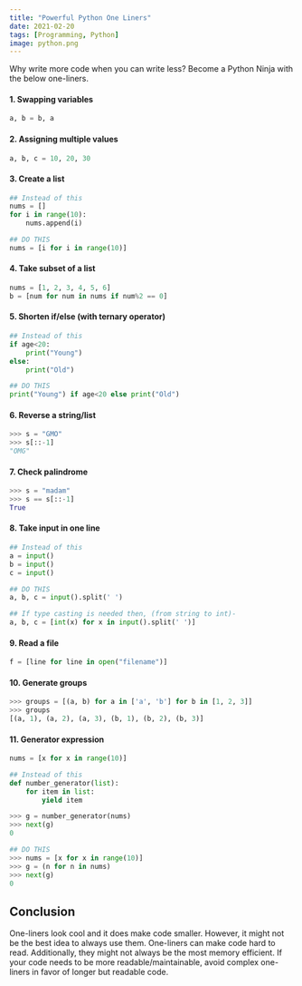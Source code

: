 ```yaml
---
title: "Powerful Python One Liners"
date: 2021-02-20
tags: [Programming, Python]
image: python.png
---
```


Why write more code when you can write less? Become a Python Ninja with the below one-liners. <!--more-->

#### 1. Swapping variables

```python
a, b = b, a
```

#### 2. Assigning multiple values

```python
a, b, c = 10, 20, 30
```

#### 3. Create a list

```python
## Instead of this
nums = []
for i in range(10):
    nums.append(i)
```

```python
## DO THIS
nums = [i for i in range(10)]
```
#### 4. Take subset of a list

```python
nums = [1, 2, 3, 4, 5, 6]
b = [num for num in nums if num%2 == 0]
```

#### 5. Shorten if/else (with ternary operator)

```python
## Instead of this
if age<20:
    print("Young")
else:
    print("Old")
```

```python
## DO THIS
print("Young") if age<20 else print("Old")
```

#### 6. Reverse a string/list

```python
>>> s = "GMO"
>>> s[::-1]
"OMG"
```

#### 7. Check palindrome

```python
>>> s = "madam"
>>> s == s[::-1]
True
```

#### 8. Take input in one line

```python
## Instead of this
a = input()
b = input()
c = input()
```

```python
## DO THIS
a, b, c = input().split(' ')
```

```python
## If type casting is needed then, (from string to int)-
a, b, c = [int(x) for x in input().split(' ')]
```

#### 9. Read a file

```python
f = [line for line in open("filename")]
```

#### 10. Generate groups

```python
>>> groups = [(a, b) for a in ['a', 'b'] for b in [1, 2, 3]] 
>>> groups
[(a, 1), (a, 2), (a, 3), (b, 1), (b, 2), (b, 3)]
```

#### 11. Generator expression

```python
nums = [x for x in range(10)]

## Instead of this
def number_generator(list):
    for item in list:
        yield item

>>> g = number_generator(nums)
>>> next(g)
0
```

```python
## DO THIS
>>> nums = [x for x in range(10)]
>>> g = (n for n in nums)
>>> next(g)
0
```

## Conclusion

One-liners look cool and it does make code smaller. However, it might not be the best idea to always use them. One-liners can make code hard to read. Additionally, they might not always be the most memory efficient. If your code needs to be more readable/maintainable, avoid complex one-liners in favor of longer but readable code.